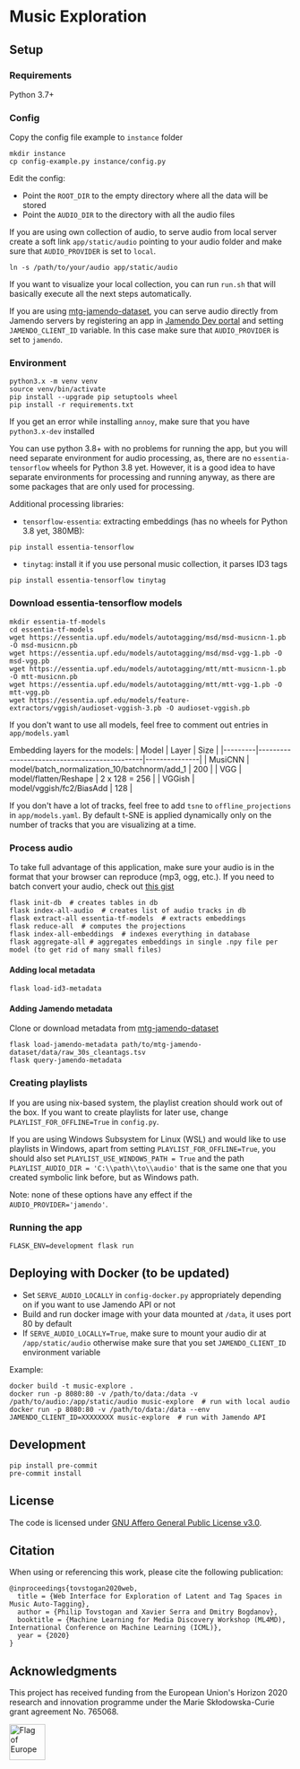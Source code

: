 # Music Exploration

## Setup

### Requirements

Python 3.7+

### Config

Copy the config file example to `instance` folder
```shell
mkdir instance
cp config-example.py instance/config.py
```

Edit the config:
* Point the `ROOT_DIR` to the empty directory where all the data will be stored
* Point the `AUDIO_DIR` to the directory with all the audio files

If you are using own collection of audio, to serve audio from local server create a soft link `app/static/audio`
pointing to your audio folder and make sure that `AUDIO_PROVIDER` is set to `local`.
```shell
ln -s /path/to/your/audio app/static/audio
```

If you want to visualize your local collection, you can run `run.sh` that will basically execute all the next steps
automatically.

If you are using [mtg-jamendo-dataset](https://github.com/MTG/mtg-jamendo-dataset), you can serve audio directly
from Jamendo servers by registering an app in [Jamendo Dev portal](https://devportal.jamendo.com/) and setting
`JAMENDO_CLIENT_ID` variable. In this case make sure that `AUDIO_PROVIDER` is set to `jamendo`.

### Environment

```shell
python3.x -m venv venv
source venv/bin/activate
pip install --upgrade pip setuptools wheel
pip install -r requirements.txt
```

If you get an error while installing `annoy`, make sure that you have `python3.x-dev` installed

You can use python 3.8+ with no problems for running the app, but you will need separate environment for audio
processing, as, there are no `essentia-tensorflow` wheels for Python 3.8 yet.
However, it is a good idea to have separate environments for processing and running anyway, as there are some packages
that are only used for processing.

Additional processing libraries:
* `tensorflow-essentia`: extracting embeddings (has no wheels for Python 3.8 yet, 380MB):
```
pip install essentia-tensorflow
```
* `tinytag`: install it if you use personal music collection, it parses ID3 tags
```
pip install essentia-tensorflow tinytag
```

### Download essentia-tensorflow models

```shell
mkdir essentia-tf-models
cd essentia-tf-models
wget https://essentia.upf.edu/models/autotagging/msd/msd-musicnn-1.pb -O msd-musicnn.pb
wget https://essentia.upf.edu/models/autotagging/msd/msd-vgg-1.pb -O msd-vgg.pb
wget https://essentia.upf.edu/models/autotagging/mtt/mtt-musicnn-1.pb -O mtt-musicnn.pb
wget https://essentia.upf.edu/models/autotagging/mtt/mtt-vgg-1.pb -O mtt-vgg.pb
wget https://essentia.upf.edu/models/feature-extractors/vggish/audioset-vggish-3.pb -O audioset-vggish.pb
```

If you don't want to use all models, feel free to comment out entries in `app/models.yaml`

Embedding layers for the models:
| Model   | Layer                                        | Size          |
|---------|----------------------------------------------|---------------|
| MusiCNN | model/batch_normalization_10/batchnorm/add_1 | 200           |
| VGG     | model/flatten/Reshape                        | 2 x 128 = 256 |
| VGGish  | model/vggish/fc2/BiasAdd                     | 128           |

If you don't have a lot of tracks, feel free to add `tsne` to `offline_projections` in `app/models.yaml`. By default
t-SNE is applied dynamically only on the number of tracks that you are visualizing at a time.

### Process audio

To take full advantage of this application, make sure your audio is in the format that your browser can reproduce
(mp3, ogg, etc.). If you need to batch convert your audio, check out
[this gist](https://gist.github.com/philtgun/304d70727d9bda5a0aee7a9e92ddbe69)

```shell
flask init-db  # creates tables in db
flask index-all-audio  # creates list of audio tracks in db
flask extract-all essentia-tf-models  # extracts embeddings
flask reduce-all  # computes the projections
flask index-all-embeddings  # indexes everything in database
flask aggregate-all # aggregates embeddings in single .npy file per model (to get rid of many small files)
```

#### Adding local metadata
```shell
flask load-id3-metadata
```

#### Adding Jamendo metadata
Clone or download metadata from [mtg-jamendo-dataset]((https://github.com/MTG/mtg-jamendo-dataset))
```shell
flask load-jamendo-metadata path/to/mtg-jamendo-dataset/data/raw_30s_cleantags.tsv
flask query-jamendo-metadata
```

### Creating playlists
If you are using nix-based system, the playlist creation should work out of the box.
If you want to create playlists for later use, change `PLAYLIST_FOR_OFFLINE=True` in `config.py`.

If you are using Windows Subsystem for Linux (WSL) and would like to use playlists in Windows, apart from setting
`PLAYLIST_FOR_OFFLINE=True`, you should also set `PLAYLIST_USE_WINDOWS_PATH = True` and the path
`PLAYLIST_AUDIO_DIR = 'C:\\path\\to\\audio'` that is the same one that you created symbolic link before, but as Windows
path.

Note: none of these options have any effect if the `AUDIO_PROVIDER='jamendo'`.

### Running the app

```shell
FLASK_ENV=development flask run
```

## Deploying with Docker (to be updated)

- Set `SERVE_AUDIO_LOCALLY` in `config-docker.py` appropriately depending on if you want to use Jamendo API or not
- Build and run docker image with your data mounted at `/data`, it uses port 80 by default
- If `SERVE_AUDIO_LOCALLY=True`, make sure to mount your audio dir at `/app/static/audio` otherwise make sure that you
set `JAMENDO_CLIENT_ID` environment variable

Example:
```shell script
docker build -t music-explore .
docker run -p 8080:80 -v /path/to/data:/data -v /path/to/audio:/app/static/audio music-explore  # run with local audio
docker run -p 8080:80 -v /path/to/data:/data --env JAMENDO_CLIENT_ID=XXXXXXXX music-explore  # run with Jamendo API
```

## Development

```
pip install pre-commit
pre-commit install
```

## License

The code is licensed under [GNU Affero General Public License v3.0](/LICENSE).

## Citation

When using or referencing this work, please cite the following publication:
```
@inproceedings{tovstogan2020web,
  title = {Web Interface for Exploration of Latent and Tag Spaces in Music Auto-Tagging},
  author = {Philip Tovstogan and Xavier Serra and Dmitry Bogdanov},
  booktitle = {Machine Learning for Media Discovery Workshop (ML4MD), International Conference on Machine Learning (ICML)},
  year = {2020}
}
```

## Acknowledgments

This project has received funding from the European Union's Horizon 2020 research and innovation programme under the
Marie Skłodowska-Curie grant agreement No. 765068.

<img src="https://upload.wikimedia.org/wikipedia/commons/b/b7/Flag_of_Europe.svg" height="64" alt="Flag of Europe">
